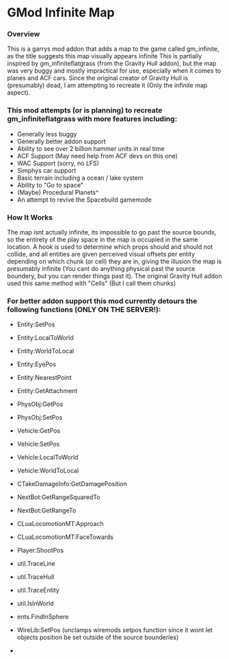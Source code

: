 # GMod Infinite Map

### Overview
This is a garrys mod addon that adds a map to the game called gm_infinite, as the title suggests this map visually appears infinite
This is partially inspired by gm_infiniteflatgrass (from the Gravity Hull addon), but the map was very buggy and mostly impractical for use, especially when it comes to planes and ACF cars. Since the original creator of Gravity Hull is (presumably) dead, I am attempting to recreate it (Only the infinite map aspect).

### This mod attempts (or is planning) to recreate gm_infiniteflatgrass with more features including:
* Generally less buggy
* Generally better addon support
* Ability to see over 2 billion hammer units in real time
* ACF Support (May need help from ACF devs on this one)
* WAC Support (sorry, no LFS)
* Simphys car support
* Basic terrain including a ocean / lake system
* Ability to "Go to space"
* (Maybe) Procedural Planets^
* An attempt to revive the Spacebuild gamemode

### How It Works
The map isnt actually infinite, its impossible to go past the source bounds, so the entirety of the play space in the map is occupied in the same location. A hook is used to determine which props should and should not collide, and all entities are given perceived visual offsets per entity depending on which chunk (or cell) they are in, giving the illusion the map is presumably infinite (You cant do anything physical past the source boundery, but you can render things past it). The original Gravity Hull addon used this same method with "Cells" (But I call them chunks)

### For better addon support this mod currently detours the following functions (ONLY ON THE SERVER!):
* Entity:SetPos
* Entity:LocalToWorld
* Entity:WorldToLocal
* Entity:EyePos
* Entity:NearestPoint
* Entity:GetAttachment

* PhysObj:GetPos
* PhysObj:SetPos

* Vehicle:GetPos
* Vehicle:SetPos
* Vehicle:LocalToWorld
* Vehicle:WorldToLocal

* CTakeDamageInfo:GetDamagePosition

* NextBot:GetRangeSquaredTo
* NextBot:GetRangeTo

* CLuaLocomotionMT:Approach
* CLuaLocomotionMT:FaceTowards

* Player:ShootPos

* util.TraceLine
* util.TraceHull
* util.TraceEntity
* util.IsInWorld
* ents.FindInSphere
* WireLib:SetPos (unclamps wiremods setpos function since it wont let objects position be set outside of the source bounderies)
* 
